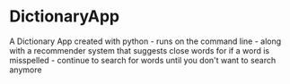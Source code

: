 # DictionaryApp
A Dictionary App created with python
	- runs on the command line
	- along with a recommender system that suggests close words for if a word is misspelled
  	- continue to search for words until you don't want to search anymore
